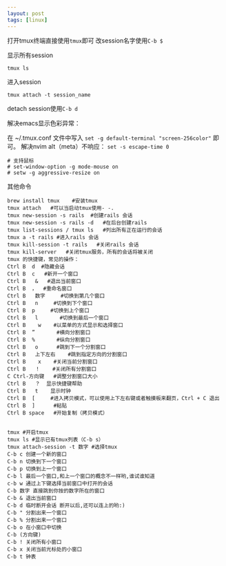 ```yaml
---
layout: post
tags: [linux]
---
```


打开tmux终端直接使用`tmux`即可
改session名字使用`C-b $`

显示所有session

```
tmux ls
```

进入session

```
tmux attach -t session_name
```

detach session使用`C-b d`

解决emacs显示色彩异常：

在 ~/.tmux.conf 文件中写入 `set -g default-terminal "screen-256color"` 即可。
解决nvim alt（meta）不响应： `set -s escape-time 0`

```
# 支持鼠标
# set-window-option -g mode-mouse on
# setw -g aggressive-resize on
```

其他命令

```
brew install tmux    #安装tmux
tmux attach   #可以当启动tmux使用- -.
tmux new-session -s rails  #创建rails 会话
tmux new-session -s rails -d   #在后台创建rails
tmux list-sessions / tmux ls   #列出所有正在运行的会话
tmux a -t rails #进入rails 会话
tmux kill-session -t rails   #关闭rails 会话
tmux kill-server   #关闭tmux服务，所有的会话将被关闭
tmux 的快捷键，常见的操作：
Ctrl B  d  #隐藏会话
Ctrl B  c   #新开一个窗口
Ctrl B   &   #退出当前窗口
Ctrl B  ，  #重命名窗口
Ctrl B   数字     #切换到第几个窗口
Ctrl B   n     #切换到下个窗口
Ctrl B  p     #切换到上个窗口
Ctrl B   l       #切换到最后一个窗口
Ctrl B    w    #以菜单的方式显示和选择窗口
Ctrl B  ”       #横向分割窗口
Ctrl B  %       #纵向分割窗口
Ctrl B   o      #跳到下一个分割窗口
Ctrl B   上下左右    #跳到指定方向的分割窗口
Ctrl B    x    #关闭当前分割窗口
Ctrl B   ！    #关闭所有分割窗口
C Ctrl-方向键   #调整分割窗口大小
Ctrl B   ？  显示快捷键帮助
Ctrl B   t    显示时钟
Ctrl B  [     #进入拷贝模式，可以使用上下左右键或者触摸板来翻页，Ctrl + C 退出
Ctrl B  ]      #粘贴
Ctrl B space   #开始复制（拷贝模式）


tmux #开启tmux    
tmux ls #显示已有tmux列表（C-b s）    
tmux attach-session -t 数字 #选择tmux    
C-b c 创建一个新的窗口    
C-b n 切换到下一个窗口    
C-b p 切换到上一个窗口    
C-b l 最后一个窗口,和上一个窗口的概念不一样哟,谁试谁知道    
c-b w 通过上下键选择当前窗口中打开的会话    
C-b 数字 直接跳到你按的数字所在的窗口    
C-b & 退出当前窗口    
C-b d 临时断开会话 断开以后,还可以连上的哟:)    
C-b " 分割出来一个窗口    
C-b % 分割出来一个窗口    
C-b o 在小窗口中切换    
C-b (方向键)    
C-b ! 关闭所有小窗口    
C-b x 关闭当前光标处的小窗口    
C-b t 钟表  
```
